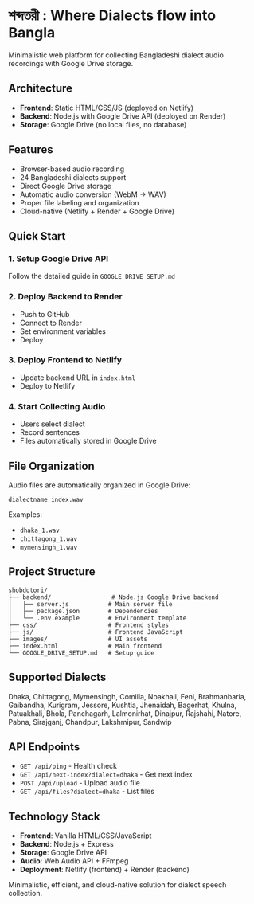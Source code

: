 # শব্দতরী : Where Dialects flow into Bangla

Minimalistic web platform for collecting Bangladeshi dialect audio recordings with Google Drive storage.

## Architecture

- **Frontend**: Static HTML/CSS/JS (deployed on Netlify)
- **Backend**: Node.js with Google Drive API (deployed on Render)
- **Storage**: Google Drive (no local files, no database)

## Features

-  Browser-based audio recording
-  24 Bangladeshi dialects support
-  Direct Google Drive storage
-  Automatic audio conversion (WebM → WAV)
-  Proper file labeling and organization
-  Cloud-native (Netlify + Render + Google Drive)

## Quick Start

### 1. Setup Google Drive API
Follow the detailed guide in `GOOGLE_DRIVE_SETUP.md`

### 2. Deploy Backend to Render
- Push to GitHub
- Connect to Render
- Set environment variables
- Deploy

### 3. Deploy Frontend to Netlify
- Update backend URL in `index.html`
- Deploy to Netlify

### 4. Start Collecting Audio
- Users select dialect
- Record sentences
- Files automatically stored in Google Drive

## File Organization

Audio files are automatically organized in Google Drive:
```
dialectname_index.wav
```

Examples:
- `dhaka_1.wav`
- `chittagong_1.wav`  
- `mymensingh_1.wav`

## Project Structure

```
shobdotori/
├── backend/                 # Node.js Google Drive backend
│   ├── server.js           # Main server file
│   ├── package.json        # Dependencies
│   └── .env.example        # Environment template
├── css/                    # Frontend styles
├── js/                     # Frontend JavaScript
├── images/                 # UI assets
├── index.html              # Main frontend
└── GOOGLE_DRIVE_SETUP.md   # Setup guide
```

## Supported Dialects

Dhaka, Chittagong, Mymensingh, Comilla, Noakhali, Feni, Brahmanbaria, Gaibandha, Kurigram, Jessore, Kushtia, Jhenaidah, Bagerhat, Khulna, Patuakhali, Bhola, Panchagarh, Lalmonirhat, Dinajpur, Rajshahi, Natore, Pabna, Sirajganj, Chandpur, Lakshmipur, Sandwip

## API Endpoints

- `GET /api/ping` - Health check
- `GET /api/next-index?dialect=dhaka` - Get next index
- `POST /api/upload` - Upload audio file
- `GET /api/files?dialect=dhaka` - List files

## Technology Stack

- **Frontend**: Vanilla HTML/CSS/JavaScript
- **Backend**: Node.js + Express
- **Storage**: Google Drive API
- **Audio**: Web Audio API + FFmpeg
- **Deployment**: Netlify (frontend) + Render (backend)

Minimalistic, efficient, and cloud-native solution for dialect speech collection.
